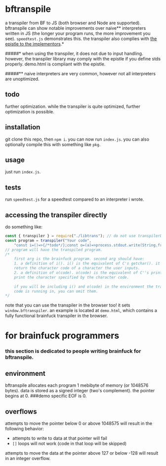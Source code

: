 # bftranspile
a transpiler from BF to JS (both browser and Node are supported). bftranspile can show notable improvements over naive** interpreters written in JS (the longer your program runs, the more improvement you see). `speedtest.js` demonstrates this. the transpiler also complies with [the epistle to the implementors](http://brainfuck.org/epistle.html).*

#####* when using the transpiler, it does not due to input handling. however, the transpiler library may comply with the epistle if you define stds properly. demo.html is compliant with the epistle.

#####** naive interpreters are very common, however not all interpreters are unoptimized.

## todo
further optimization. while the transpiler is quite optimized, further optimization is possible.

## installation
git clone this repo, then `npm i`. you can now run `index.js`. you can also optionally compile this with something like `pkg`.

## usage
just run `index.js`.

## tests
run `speedtest.js` for a speedtest compared to an interpreter i wrote.

## accessing the transpiler directly
do something like:
```javascript
const { transpiler } = require("./libtrans"); // do not use transpilerDebug. it is not maintained.
const program = transpiler("Your code",
    "const i=()=>{/*todo*/};const o=(a)=>process.stdout.write(String.fromCharCode(a);");
// program will have the transpiled program.
/*
    first arg is the brainfuck program. second arg should have:
    1. a definition of i(). i() is the equivalent of C's getchar(). it should
    return the character code of a character the user inputs.
    2. a definition of o(code). o(code) is the equivalent of C''s printf(). it should
    print the character specified by the character code.
    
    if you will be including i() and o(code) in the environment the transpiled
    code is running in, you can omit them.
*/
```
note that you can use the transpiler in the browser too! it sets `window.bftranspiler`. an example is located at `demo.html`, which contains a fully functional brainfuck transpiler in the browser.

# for brainfuck programmers
### this section is dedicated to people writing brainfuck for bftranspile.
## environment
bftranspile allocates each program 1 mebibyte of memory (or 1048576 bytes). data is stored as a signed integer (two's complement). the pointer begins at 0.
###demo specific
EOF is 0.
## overflows
attempts to move the pointer below 0 or above 1048575 will result in the following behavior:
* attempts to write to data at that pointer will fail
* `[]` loops will not work (code in that loop will be skipped)

attempts to move the data at the pointer above 127 or below -128 will result in an integer overflow.
